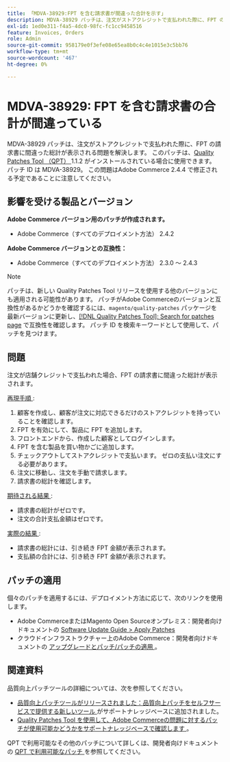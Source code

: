 ```yaml
---
title: 「MDVA-38929:FPT を含む請求書が間違った合計を示す」
description: MDVA-38929 パッチは、注文がストアクレジットで支払われた際に、FPT の請求書に間違った総計が表示される問題を解決します。 このパッチは、[Quality Patches Tool （QPT） ] （/help/announcements/adobe-commerce-announcements/magento-quality-patches-released-new-tool-to-self-serve-quality-patches.md） 1.1.2 がインストールされている場合に利用できます。 パッチ ID は MDVA-38929。 この問題はAdobe Commerce 2.4.4 で修正される予定であることに注意してください。
exl-id: 1ed0e311-f4a5-4dc0-98fc-fc1cc9458516
feature: Invoices, Orders
role: Admin
source-git-commit: 958179e0f3efe08e65ea8b0c4c4e1015e3c5bb76
workflow-type: tm+mt
source-wordcount: '467'
ht-degree: 0%

---
```


# MDVA-38929: FPT を含む請求書の合計が間違っている

MDVA-38929 パッチは、注文がストアクレジットで支払われた際に、FPT の請求書に間違った総計が表示される問題を解決します。 このパッチは、[Quality Patches Tool （QPT） ](/help/announcements/adobe-commerce-announcements/magento-quality-patches-released-new-tool-to-self-serve-quality-patches.md)1.1.2 がインストールされている場合に使用できます。 パッチ ID は MDVA-38929。 この問題はAdobe Commerce 2.4.4 で修正される予定であることに注意してください。

## 影響を受ける製品とバージョン

**Adobe Commerce バージョン用のパッチが作成されます。**

* Adobe Commerce（すべてのデプロイメント方法） 2.4.2

**Adobe Commerce バージョンとの互換性：**

* Adobe Commerce（すべてのデプロイメント方法） 2.3.0 ～ 2.4.3

>[!NOTE]
>
>パッチは、新しい Quality Patches Tool リリースを使用する他のバージョンにも適用される可能性があります。 パッチがAdobe Commerceのバージョンと互換性があるかどうかを確認するには、`magento/quality-patches` パッケージを最新バージョンに更新し、[[!DNL Quality Patches Tool]: Search for patches page](https://devdocs.magento.com/quality-patches/tool.html#patch-grid) で互換性を確認します。 パッチ ID を検索キーワードとして使用して、パッチを見つけます。

## 問題

注文が店舗クレジットで支払われた場合、FPT の請求書に間違った総計が表示されます。

<u> 再現手順 </u>:

1. 顧客を作成し、顧客が注文に対応できるだけのストアクレジットを持っていることを確認します。
1. FPT を有効にして、製品に FPT を追加します。
1. フロントエンドから、作成した顧客としてログインします。
1. FPT を含む製品を買い物かごに追加します。
1. チェックアウトしてストアクレジットで支払います。 ゼロの支払い注文にする必要があります。
1. 注文に移動し、注文を手動で請求します。
1. 請求書の総計を確認します。

<u> 期待される結果 </u>:

* 請求書の総計がゼロです。
* 注文の合計支払金額はゼロです。

<u> 実際の結果 </u>:

* 請求書の総計には、引き続き FPT 金額が表示されます。
* 支払額の合計には、引き続き FPT 金額が表示されます。

## パッチの適用

個々のパッチを適用するには、デプロイメント方法に応じて、次のリンクを使用します。

* Adobe CommerceまたはMagento Open Sourceオンプレミス：開発者向けドキュメントの [Software Update Guide > Apply Patches](https://devdocs.magento.com/guides/v2.4/comp-mgr/patching/mqp.html)
* クラウドインフラストラクチャー上のAdobe Commerce：開発者向けドキュメントの [ アップグレードとパッチ/パッチの適用 ](https://devdocs.magento.com/cloud/project/project-patch.html)。

## 関連資料

品質向上パッチツールの詳細については、次を参照してください。

* [ 品質向上パッチツールがリリースされました：品質向上パッチをセルフサービスで提供する新しいツール ](/help/announcements/adobe-commerce-announcements/magento-quality-patches-released-new-tool-to-self-serve-quality-patches.md) がサポートナレッジベースに追加されました。
* [Quality Patches Tool を使用して、Adobe Commerceの問題に対するパッチが使用可能かどうかをサポートナレッジベースで確認します ](/help/support-tools/patches-available-in-qpt-tool/check-patch-for-magento-issue-with-magento-quality-patches.md)。

QPT で利用可能なその他のパッチについて詳しくは、開発者向けドキュメントの [QPT で利用可能なパッチ ](https://devdocs.magento.com/quality-patches/tool.html#patch-grid) を参照してください。
